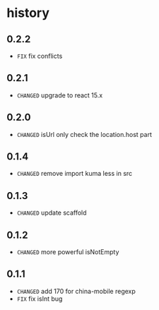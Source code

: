 # history

## 0.2.2

* `FIX` fix conflicts

## 0.2.1

* `CHANGED` upgrade to react 15.x

## 0.2.0

* `CHANGED` isUrl only check the location.host part

## 0.1.4

* `CHANGED` remove import kuma less in src

## 0.1.3

* `CHANGED` update scaffold

## 0.1.2

* `CHANGED` more powerful isNotEmpty

## 0.1.1

* `CHANGED` add 170 for china-mobile regexp
* `FIX` fix isInt bug
